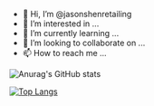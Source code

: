 - 👋 Hi, I’m @jasonshenretailing
- 👀 I’m interested in ...
- 🌱 I’m currently learning ...
- 💞️ I’m looking to collaborate on ...
- 📫 How to reach me ...

<!---
jasonshenretailing/jasonshenretailing is a ✨ special ✨ repository because its `README.md` (this file) appears on your GitHub profile.
You can click the Preview link to take a look at your changes.
--->
![Anurag's GitHub stats](https://github-readme-stats.vercel.app/api?username=jasonshenretailing&count_private=true)

[![Top Langs](https://github-readme-stats.vercel.app/api/top-langs/?username=jasonshenretailing)](https://github.com/anuraghazra/github-readme-stats)
